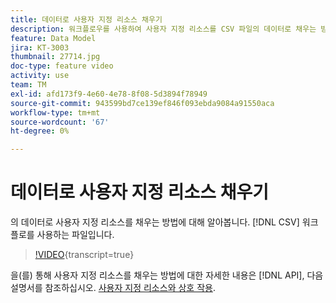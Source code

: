 ```yaml
---
title: 데이터로 사용자 지정 리소스 채우기
description: 워크플로우를 사용하여 사용자 지정 리소스를 CSV 파일의 데이터로 채우는 방법을 알아봅니다.
feature: Data Model
jira: KT-3003
thumbnail: 27714.jpg
doc-type: feature video
activity: use
team: TM
exl-id: afd173f9-4e60-4e78-8f08-5d3894f78949
source-git-commit: 943599bd7ce139ef846f093ebda9084a91550aca
workflow-type: tm+mt
source-wordcount: '67'
ht-degree: 0%

---
```


# 데이터로 사용자 지정 리소스 채우기

의 데이터로 사용자 지정 리소스를 채우는 방법에 대해 알아봅니다. [!DNL CSV] 워크플로를 사용하는 파일입니다.

>[!VIDEO](https://video.tv.adobe.com/v/27714?learn=on){transcript=true}

을(를) 통해 사용자 지정 리소스를 채우는 방법에 대한 자세한 내용은 [!DNL API], 다음 설명서를 참조하십시오. [사용자 지정 리소스와 상호 작용](https://experienceleague.adobe.com/docs/campaign-standard/using/working-with-apis/interacting-with-custom-resources.html).
